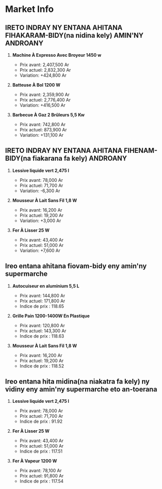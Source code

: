 # Market Info

## IRETO INDRAY NY ENTANA AHITANA FIHAKARAM-BIDY(na nidina kely) AMIN'NY ANDROANY

1. **Machine À Expresso Avec Broyeur 1450 w**
   - Prix avant: 2,407,500 Ar
   - Prix actuel: 2,832,300 Ar
   - Variation: +424,800 Ar

2. **Batteuse À Bol 1200 W**
   - Prix avant: 2,359,900 Ar
   - Prix actuel: 2,776,400 Ar
   - Variation: +416,500 Ar

3. **Barbecue À Gaz 2 Brûleurs 5,5 Kw**
   - Prix avant: 742,800 Ar
   - Prix actuel: 873,900 Ar
   - Variation: +131,100 Ar

## IRETO INDRAY NY ENTANA AHITANA FIHENAM-BIDY(na fiakarana fa kely) ANDROANY

1. **Lessive liquide vert 2,475 l**
   - Prix avant: 78,000 Ar
   - Prix actuel: 71,700 Ar
   - Variation: -6,300 Ar

2. **Mousseur À Lait Sans Fil 1,8 W**
   - Prix avant: 16,200 Ar
   - Prix actuel: 19,200 Ar
   - Variation: +3,000 Ar

3. **Fer À Lisser 25 W**
   - Prix avant: 43,400 Ar
   - Prix actuel: 51,000 Ar
   - Variation: +7,600 Ar

## Ireo entana ahitana fiovam-bidy eny amin'ny supermarche

1. **Autocuiseur en aluminium 5,5 L**
   - Prix avant: 144,800 Ar
   - Prix actuel: 171,800 Ar
   - Indice de prix : 118.65

2. **Grille Pain 1200-1400W En Plastique**
   - Prix avant: 120,800 Ar
   - Prix actuel: 143,300 Ar
   - Indice de prix : 118.63

3. **Mousseur À Lait Sans Fil 1,8 W**
   - Prix avant: 16,200 Ar
   - Prix actuel: 19,200 Ar
   - Indice de prix : 118.52

## Ireo entana hita midina(na niakatra fa kely) ny vidiny eny amin'ny supermarche eto an-toerana

1. **Lessive liquide vert 2,475 l**
   - Prix avant: 78,000 Ar
   - Prix actuel: 71,700 Ar
   - Indice de prix : 91.92

2. **Fer À Lisser 25 W**
   - Prix avant: 43,400 Ar
   - Prix actuel: 51,000 Ar
   - Indice de prix : 117.51

3. **Fer À Vapeur 1200 W**
   - Prix avant: 78,100 Ar
   - Prix actuel: 91,800 Ar
   - Indice de prix : 117.54


